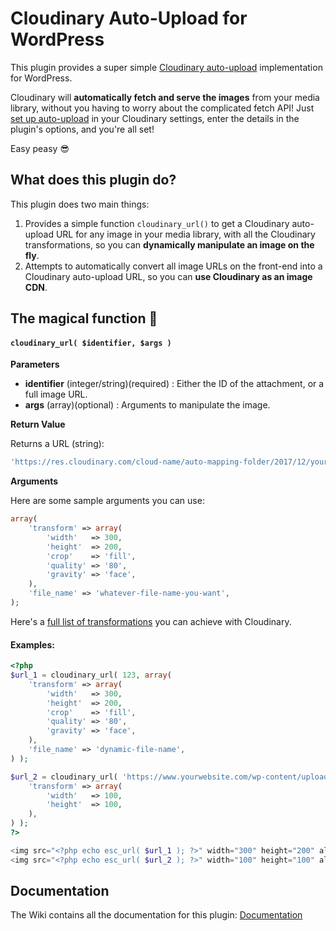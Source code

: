 # Cloudinary Auto-Upload for WordPress

This plugin provides a super simple [Cloudinary auto-upload](https://cloudinary.com/documentation/fetch_remote_images#auto_upload_remote_resources) implementation for WordPress.

Cloudinary will **automatically fetch and serve the images** from your media library, without you having to worry about the complicated fetch API! Just [set up auto-upload](https://github.com/junaidbhura/auto-cloudinary/wiki/Setup) in your Cloudinary settings, enter the details in the plugin's options, and you're all set!

Easy peasy 😎

## What does this plugin do?

This plugin does two main things:

1. Provides a simple function `cloudinary_url()` to get a Cloudinary auto-upload URL for any image in your media library, with all the Cloudinary transformations, so you can **dynamically manipulate an image on the fly**.
1. Attempts to automatically convert all image URLs on the front-end into a Cloudinary auto-upload URL, so you can **use Cloudinary as an image CDN**.

## The magical function 🎩

#### `cloudinary_url( $identifier, $args )`

**Parameters**

* **identifier** (integer/string)(required) : Either the ID of the attachment, or a full image URL.
* **args** (array)(optional) : Arguments to manipulate the image.

**Return Value**

Returns a URL (string):

```php
'https://res.cloudinary.com/cloud-name/auto-mapping-folder/2017/12/your-image.jpg'
```

**Arguments**

Here are some sample arguments you can use:

```php
array(
	'transform' => array(
		'width'   => 300,
		'height'  => 200,
		'crop'    => 'fill',
		'quality' => '80',
		'gravity' => 'face',
	),
	'file_name' => 'whatever-file-name-you-want',
);
```

Here's a [full list of transformations](https://cloudinary.com/documentation/image_transformations) you can achieve with Cloudinary.

#### Examples:

```php
<?php
$url_1 = cloudinary_url( 123, array(
	'transform' => array(
		'width'   => 300,
		'height'  => 200,
		'crop'    => 'fill',
		'quality' => '80',
		'gravity' => 'face',
	),
	'file_name' => 'dynamic-file-name',
) );

$url_2 = cloudinary_url( 'https://www.yourwebsite.com/wp-content/uploads/2017/12/my-image.jpg', array(
	'transform' => array(
		'width'   => 100,
		'height'  => 100,
	),
) );
?>

<img src="<?php echo esc_url( $url_1 ); ?>" width="300" height="200" alt="">
<img src="<?php echo esc_url( $url_2 ); ?>" width="100" height="100" alt="">
```

## Documentation

The Wiki contains all the documentation for this plugin: [Documentation](https://github.com/junaidbhura/auto-cloudinary/wiki)
